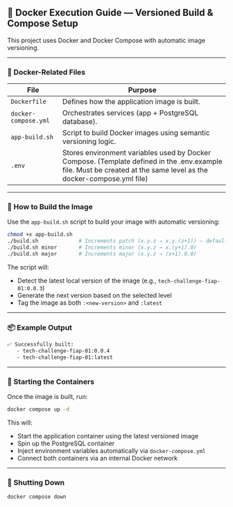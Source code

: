 ## 🐳 Docker Execution Guide — Versioned Build & Compose Setup

This project uses Docker and Docker Compose with automatic image versioning.

---

### 📁 Docker-Related Files

| File                 | Purpose                                                                                                                                                            |
|----------------------|--------------------------------------------------------------------------------------------------------------------------------------------------------------------|
| `Dockerfile`         | Defines how the application image is built.                                                                                                                        |
| `docker-compose.yml` | Orchestrates services (app + PostgreSQL database).                                                                                                                 |
| `app-build.sh`           | Script to build Docker images using semantic versioning logic.                                                                                                     |
| `.env`               | Stores environment variables used by Docker Compose. (Template defined in the .env.example file. Must be created at the same level as the docker-compose.yml file) |

---

### 🧱 How to Build the Image

Use the `app-build.sh` script to build your image with automatic versioning:

```bash
chmod +x app-build.sh
./build.sh             # Increments patch (x.y.z → x.y.(z+1)) – default
./build.sh minor       # Increments minor (x.y.z → x.(y+1).0)
./build.sh major       # Increments major (x.y.z → (x+1).0.0)
```

The script will:
- Detect the latest local version of the image (e.g., `tech-challenge-fiap-01:0.0.3`)
- Generate the next version based on the selected level
- Tag the image as both `:<new-version>` and `:latest`

---

### 📦 Example Output

```bash
✅ Successfully built:
   - tech-challenge-fiap-01:0.0.4
   - tech-challenge-fiap-01:latest
```

---

### 🚀 Starting the Containers

Once the image is built, run:

```bash
docker compose up -d
```

This will:
- Start the application container using the latest versioned image
- Spin up the PostgreSQL container
- Inject environment variables automatically via `docker-compose.yml`
- Connect both containers via an internal Docker network

---

### 🧼 Shutting Down

```bash
docker compose down
```
